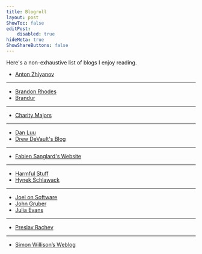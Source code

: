 ```yaml
---
title: Blogroll
layout: post
ShowToc: false
editPost:
    disabled: true
hideMeta: true
ShowShareButtons: false
---
```


Here's a non-exhaustive list of blogs I enjoy reading.

-   [Anton Zhiyanov]

---

-   [Brandon Rhodes]
-   [Brandur]

---

-   [Charity Majors]

---

-   [Dan Luu]
-   [Drew DeVault's Blog]

---

-   [Fabien Sanglard's Website]

---

-   [Harmful Stuff]
-   [Hynek Schlawack]

---

-   [Joel on Software]
-   [John Gruber]
-   [Julia Evans]

---

-   [Preslav Rachev]

---

-   [Simon Willison’s Weblog]

<!-- Blogroll -->

[Anton Zhiyanov]: https://antonz.org/
[Brandon Rhodes]: https://rhodesmill.org/brandon/
[Brandur]: https://brandur.org/
[Charity Majors]: https://charity.wtf
[Dan Luu]: https://danluu.com/
[Drew DeVault's blog]: https://drewdevault.com/
[Fabien Sanglard's website]: https://fabiensanglard.net/
[Harmful stuff]: https://harmful.cat-v.org/
[Hynek Schlawack]: https://hynek.me/
[Joel on software]: https://www.joelonsoftware.com/
[John Gruber]: https://daringfireball.net/
[Julia Evans]: https://jvns.ca/
[Preslav Rachev]: https://preslav.me/
[Simon Willison’s weblog]: https://simonwillison.net/
